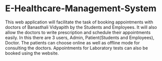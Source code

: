 # E-Healthcare-Management-System
This web application will facilitate the task of booking appointments with doctors of Banasthali Vidyapith by the Students and Employees. 
It will also allow the doctors to write prescription and schedule their appointments easily.
In this there are 3 users, Admin, Patient(Students and Employees), Doctor. 
The patients can choose online as well as offline mode for consulting the doctors. 
Appointments for Laboratory tests can also be booked using the website.

